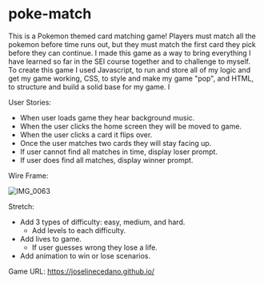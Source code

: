 # poke-match
This is a Pokemon themed card matching game! Players must match all the pokemon before time runs out, but they must match the first card they pick before they can continue. I made this game as a way to bring everything I have learned so far in the SEI course together and to challenge to myself. 
To create this game I used Javascript, to run and store all of my logic and get my game working, CSS, to style and make my game "pop", and HTML, to structure and build a solid base for my game. I 

User Stories:
* When user loads game they hear background music.
* When the user clicks the home screen they will be moved to game.
* When the user clicks a card it flips over.
* Once the user matches two cards they will stay facing up.
* If user cannot find all matches in time, display loser prompt.
* If user does find all matches, display winner prompt.

Wire Frame:

![IMG_0063](https://user-images.githubusercontent.com/118120312/215407670-9743636a-9501-4ab8-8154-c44ddb364f0a.jpg)

Stretch:
* Add 3 types of difficulty: easy, medium, and hard.
  * Add levels to each difficulty.
* Add lives to game. 
  * If user guesses wrong they lose a life.
* Add animation to win or lose scenarios. 

Game URL: 
https://joselinecedano.github.io/


